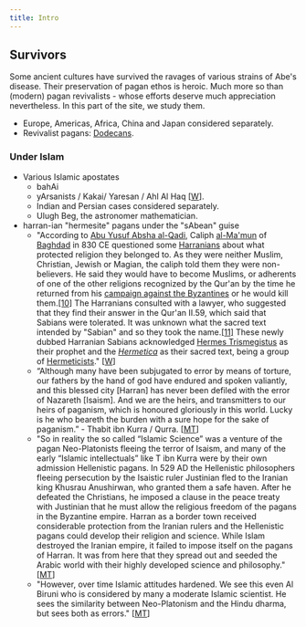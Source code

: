 ```yaml
---
title: Intro
---
```


## Survivors

Some ancient cultures have survived the ravages of various strains of Abe's disease. Their preservation of pagan ethos is heroic. Much more so than (modern) pagan revivalists - whose efforts deserve much appreciation nevertheless. In this part of the site, we study them.

- Europe, Americas, Africa, China and Japan considered separately.
-   Revivalist pagans: [Dodecans](http://www.vice.com/en_se/greekology/oh-my-gods-greece).

### Under Islam
- Various Islamic apostates
    - bahAi
    - yArsanists / Kakai/ Yaresan / Ahl Al Haq \[[W](https://en.wikipedia.org/wiki/Yarsanism)\].
    - Indian and Persian cases considered separately.
    - Ulugh Beg, the astronomer mathematician.
- harran-ian "hermesite" pagans under the "sAbean" guise  
    - "According to [Abu Yusuf Absha al-Qadi](https://en.wikipedia.org/w/index.php?title=Abu_Yusuf_Absha_al-Qadi&action=edit&redlink=1 "Abu Yusuf Absha al-Qadi (page does not exist)"), Caliph [al-Ma'mun](https://en.wikipedia.org/wiki/Al-Ma%27mun "Al-Ma'mun") of [Baghdad](https://en.wikipedia.org/wiki/Baghdad "Baghdad") in 830 CE questioned some [Harranians](https://en.wikipedia.org/wiki/Harranian "Harranian") about what protected religion they belonged to. As they were neither Muslim, Christian, Jewish or Magian, the caliph told them they were non-believers. He said they would have to become Muslims, or adherents of one of the other religions recognized by the Qur'an by the time he returned from his [campaign against the Byzantines](https://en.wikipedia.org/wiki/Arab%E2%80%93Byzantine_wars "Arab–Byzantine wars") or he would kill them.[\[10\]](https://en.wikipedia.org/wiki/Sabians#cite_note-10) The Harranians consulted with a lawyer, who suggested that they find their answer in the Qur'an II.59, which said that Sabians were tolerated. It was unknown what the sacred text intended by "Sabian" and so they took the name.[\[11\]](https://en.wikipedia.org/wiki/Sabians#cite_note-11) These newly dubbed Harranian Sabians acknowledged [Hermes Trismegistus](https://en.wikipedia.org/wiki/Hermes_Trismegistus "Hermes Trismegistus") as their prophet and the _[Hermetica](https://en.wikipedia.org/wiki/Hermetica "Hermetica")_ as their sacred text, being a group of [Hermeticists](https://en.wikipedia.org/wiki/Hermeticism "Hermeticism")." \[[W](https://en.wikipedia.org/wiki/Sabians)\]
    - “Although many have been subjugated to error by means of torture, our fathers by the hand of god have endured and spoken valiantly, and this blessed city \[Harran\] has never been defiled with the error of Nazareth \[Isaism\]. And we are the heirs, and transmitters to our heirs of paganism, which is honoured gloriously in this world. Lucky is he who beareth the burden with a sure hope for the sake of paganism.” - Thabit ibn Kurra / Qurra. \[[MT](https://manasataramgini.wordpress.com/2006/08/28/the-makings-of-islamic-science/)\]
    - "So in reality the so called “Islamic Science” was a venture of the pagan Neo-Platonists fleeing the terror of Isaism, and many of the early “Islamic intellectuals” like T ibn Kurra were by their own admission Hellenistic pagans. In 529 AD the Hellenistic philosophers fleeing persecution by the Isaistic ruler Justinian fled to the Iranian king Khusrau Anushirwan, who granted them a safe haven. After he defeated the Christians, he imposed a clause in the peace treaty with Justinian that he must allow the religious freedom of the pagans in the Byzantine empire. Harran as a border town received considerable protection from the Iranian rulers and the Hellenistic pagans could develop their religion and science. While Islam destroyed the Iranian empire, it failed to impose itself on the pagans of Harran. It was from here that they spread out and seeded the Arabic world with their highly developed science and philosophy." \[[MT](https://manasataramgini.wordpress.com/2006/08/28/the-makings-of-islamic-science/)\]
    - "However, over time Islamic attitudes hardened. We see this even Al Biruni who is considered by many a moderate Islamic scientist. He sees the similarity between Neo-Platonism and the Hindu dharma, but sees both as errors." \[[MT](https://manasataramgini.wordpress.com/2006/08/28/the-makings-of-islamic-science/)\]
